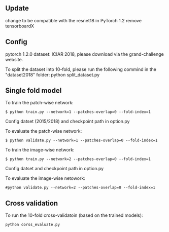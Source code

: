 ## Update
change to be compatible with the resnet18 in PyTorch 1.2
remove tensorboardX

## Config
pytorch 1.2.0 
dataset: ICIAR 2018, please download via the grand-challenge website. 

To split the dataset into 10-fold, please run the following commind in the "dataset2018" folder:
    python split_dataset.py

## Single fold model
To train the patch-wise network:
```
$ python train.py --network=1 --patches-overlap=0 --fold-index=1
```
Config datset (2015/2018) and checkpoint path in option.py

To evaluate the patch-wise network:
```
$ python validate.py --network=1 --patches-overlap=0 --fold-index=1  
```

To train the image-wise network:
```
$ python train.py --network=2 --patches-overlap=0 --fold-index=1
```
Config datset and checkpoint path in option.py

To evaluate the image-wise netowork:
```
#python validate.py --network=2 --patches-overlap=0 --fold-index=1
```

## Cross validation
To run the 10-fold cross-validatoin (based on the trained models):
```
python corss_evaluate.py
```

